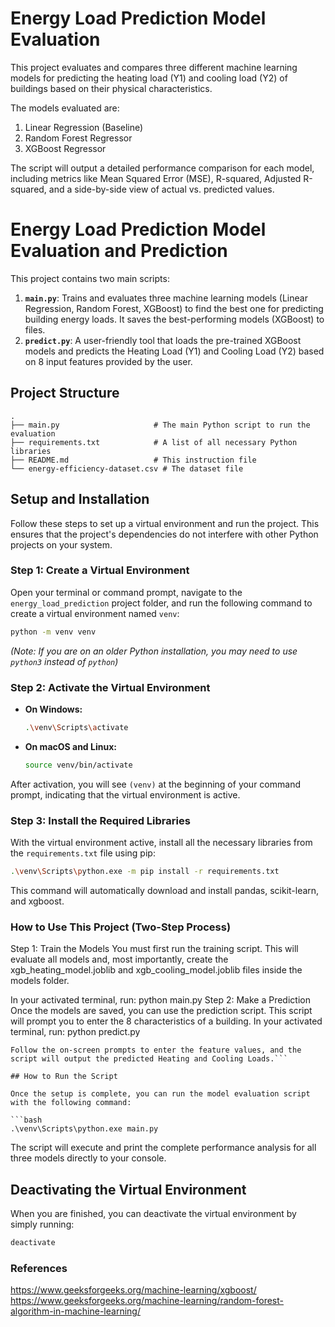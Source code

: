 # Energy Load Prediction Model Evaluation

This project evaluates and compares three different machine learning models for predicting the heating load (Y1) and cooling load (Y2) of buildings based on their physical characteristics.

The models evaluated are:
1.  Linear Regression (Baseline)
2.  Random Forest Regressor
3.  XGBoost Regressor

The script will output a detailed performance comparison for each model, including metrics like Mean Squared Error (MSE), R-squared, Adjusted R-squared, and a side-by-side view of actual vs. predicted values.

# Energy Load Prediction Model Evaluation and Prediction

This project contains two main scripts:
1.  **`main.py`**: Trains and evaluates three machine learning models (Linear Regression, Random Forest, XGBoost) to find the best one for predicting building energy loads. It saves the best-performing models (XGBoost) to files.
2.  **`predict.py`**: A user-friendly tool that loads the pre-trained XGBoost models and predicts the Heating Load (Y1) and Cooling Load (Y2) based on 8 input features provided by the user.

## Project Structure

```
.
├── main.py                     # The main Python script to run the evaluation
├── requirements.txt            # A list of all necessary Python libraries
├── README.md                   # This instruction file
└── energy-efficiency-dataset.csv # The dataset file
```

## Setup and Installation

Follow these steps to set up a virtual environment and run the project. This ensures that the project's dependencies do not interfere with other Python projects on your system.

### Step 1: Create a Virtual Environment

Open your terminal or command prompt, navigate to the `energy_load_prediction` project folder, and run the following command to create a virtual environment named `venv`:

```bash
python -m venv venv
```
*(Note: If you are on an older Python installation, you may need to use `python3` instead of `python`)*

### Step 2: Activate the Virtual Environment

-   **On Windows:**
    ```bash
    .\venv\Scripts\activate
    ```
-   **On macOS and Linux:**
    ```bash
    source venv/bin/activate
    ```
After activation, you will see `(venv)` at the beginning of your command prompt, indicating that the virtual environment is active.

### Step 3: Install the Required Libraries

With the virtual environment active, install all the necessary libraries from the `requirements.txt` file using pip:

```bash
.\venv\Scripts\python.exe -m pip install -r requirements.txt
```

This command will automatically download and install pandas, scikit-learn, and xgboost.

### How to Use This Project (Two-Step Process)
Step 1: Train the Models
You must first run the training script. This will evaluate all models and, most importantly, create the xgb_heating_model.joblib and xgb_cooling_model.joblib files inside the models folder.

In your activated terminal, run:
python main.py
Step 2: Make a Prediction
Once the models are saved, you can use the prediction script. This script will prompt you to enter the 8 characteristics of a building.
In your activated terminal, run:
python predict.py
```
Follow the on-screen prompts to enter the feature values, and the script will output the predicted Heating and Cooling Loads.```

## How to Run the Script

Once the setup is complete, you can run the model evaluation script with the following command:

```bash
.\venv\Scripts\python.exe main.py
```

The script will execute and print the complete performance analysis for all three models directly to your console.

## Deactivating the Virtual Environment

When you are finished, you can deactivate the virtual environment by simply running:

```bash
deactivate
```



### References
https://www.geeksforgeeks.org/machine-learning/xgboost/
https://www.geeksforgeeks.org/machine-learning/random-forest-algorithm-in-machine-learning/
